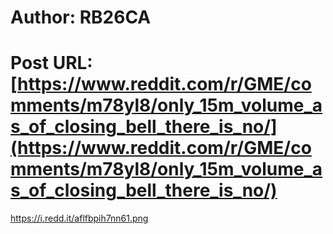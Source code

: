# Author: RB26CA
# Post URL: [https://www.reddit.com/r/GME/comments/m78yl8/only_15m_volume_as_of_closing_bell_there_is_no/](https://www.reddit.com/r/GME/comments/m78yl8/only_15m_volume_as_of_closing_bell_there_is_no/)


https://i.redd.it/aflfbpih7nn61.png